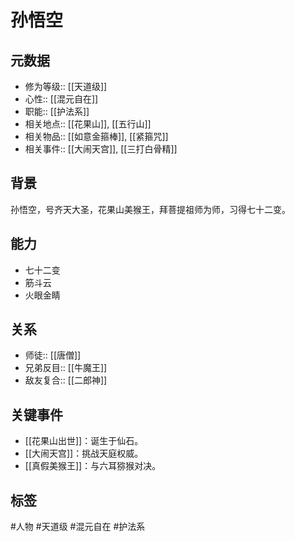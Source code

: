 # 孙悟空

## 元数据
- 修为等级:: [[天道级]]
- 心性:: [[混元自在]]
- 职能:: [[护法系]]
- 相关地点:: [[花果山]], [[五行山]]
- 相关物品:: [[如意金箍棒]], [[紧箍咒]]
- 相关事件:: [[大闹天宫]], [[三打白骨精]]

## 背景
孙悟空，号齐天大圣，花果山美猴王，拜菩提祖师为师，习得七十二变。

## 能力
- 七十二变
- 筋斗云
- 火眼金睛

## 关系
- 师徒:: [[唐僧]]
- 兄弟反目:: [[牛魔王]]
- 敌友复合:: [[二郎神]]

## 关键事件
- [[花果山出世]]：诞生于仙石。
- [[大闹天宫]]：挑战天庭权威。
- [[真假美猴王]]：与六耳猕猴对决。

## 标签
#人物 #天道级 #混元自在 #护法系